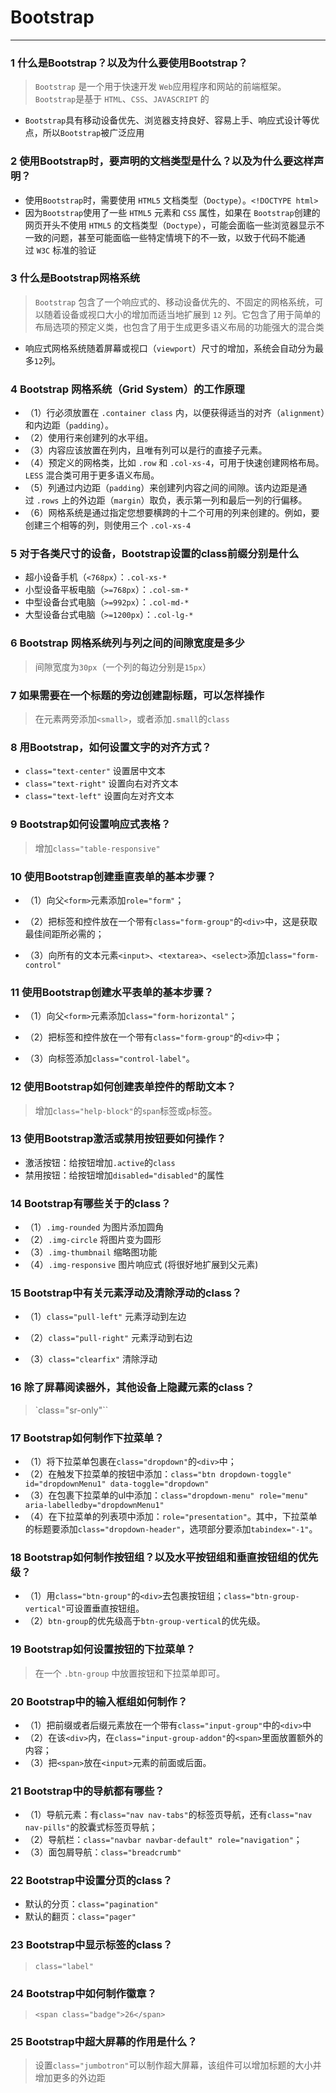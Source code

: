Bootstrap
===

------------------------------------------------------------------------------------------

### 1 什么是Bootstrap？以及为什么要使用Bootstrap？

> `Bootstrap` 是一个用于快速开发 `Web`应用程序和网站的前端框架。`Bootstrap`是基于 `HTML`、`CSS`、`JAVASCRIPT` 的

-   `Bootstrap`具有移动设备优先、浏览器支持良好、容易上手、响应式设计等优点，所以`Bootstrap`被广泛应用

### 2 使用Bootstrap时，要声明的文档类型是什么？以及为什么要这样声明？

-   使用`Bootstrap`时，需要使用 `HTML5` 文档类型（`Doctype`）。`<!DOCTYPE html>`
-   因为`Bootstrap`使用了一些 `HTML5` 元素和 `CSS` 属性，如果在 `Bootstrap`创建的网页开头不使用 `HTML5` 的文档类型（`Doctype`），可能会面临一些浏览器显示不一致的问题，甚至可能面临一些特定情境下的不一致，以致于代码不能通过 `W3C` 标准的验证

### 3 什么是Bootstrap网格系统

> `Bootstrap` 包含了一个响应式的、移动设备优先的、不固定的网格系统，可以随着设备或视口大小的增加而适当地扩展到 `12` 列。它包含了用于简单的布局选项的预定义类，也包含了用于生成更多语义布局的功能强大的混合类

-   响应式网格系统随着屏幕或视口（`viewport`）尺寸的增加，系统会自动分为最多`12`列。

### 4 Bootstrap 网格系统（Grid System）的工作原理

-   （1）行必须放置在 `.container class` 内，以便获得适当的对齐（`alignment`）和内边距（`padding`）。
-   （2）使用行来创建列的水平组。
-   （3）内容应该放置在列内，且唯有列可以是行的直接子元素。
-   （4）预定义的网格类，比如 `.row` 和 `.col-xs-4`，可用于快速创建网格布局。`LESS` 混合类可用于更多语义布局。
-   （5）列通过内边距（`padding`）来创建列内容之间的间隙。该内边距是通过 `.rows` 上的外边距（`margin`）取负，表示第一列和最后一列的行偏移。
-   （6）网格系统是通过指定您想要横跨的十二个可用的列来创建的。例如，要创建三个相等的列，则使用三个 `.col-xs-4`

### 5 对于各类尺寸的设备，Bootstrap设置的class前缀分别是什么

-   超小设备手机（`<768px`）：`.col-xs-*`
-   小型设备平板电脑（`>=768px`）：`.col-sm-*`
-   中型设备台式电脑（`>=992px`）：`.col-md-*`
-   大型设备台式电脑（`>=1200px`）：`.col-lg-*`

### 6 Bootstrap 网格系统列与列之间的间隙宽度是多少

> 间隙宽度为`30px`（一个列的每边分别是`15px`）

### 7 如果需要在一个标题的旁边创建副标题，可以怎样操作

> 在元素两旁添加`<small>`，或者添加`.small`的`class`

### 8 用Bootstrap，如何设置文字的对齐方式？

-   `class="text-center"` 设置居中文本
-   `class="text-right"` 设置向右对齐文本
-   `class="text-left"` 设置向左对齐文本

### 9 Bootstrap如何设置响应式表格？

> 增加`class="table-responsive"`

### 10 使用Bootstrap创建垂直表单的基本步骤？

-   （1）向父`<form>`元素添加`role="form"`；

-   （2）把标签和控件放在一个带有`class="form-group"`的`<div>`中，这是获取最佳间距所必需的；

-   （3）向所有的文本元素`<input>`、`<textarea>`、`<select>`添加`class="form-control"`

### 11 使用Bootstrap创建水平表单的基本步骤？

-   （1）向父`<form>`元素添加`class="form-horizontal"`；

-   （2）把标签和控件放在一个带有`class="form-group"`的`<div>`中；

-   （3）向标签添加`class="control-label"`。

### 12 使用Bootstrap如何创建表单控件的帮助文本？

> 增加`class="help-block"`的`span`标签或`p`标签。

### 13 使用Bootstrap激活或禁用按钮要如何操作？

-   激活按钮：给按钮增加`.active`的`class`
-   禁用按钮：给按钮增加`disabled="disabled"`的属性

### 14 Bootstrap有哪些关于的class？

-   （1）`.img-rounded` 为图片添加圆角
-   （2）`.img-circle` 将图片变为圆形
-   （3）`.img-thumbnail` 缩略图功能
-   （4）`.img-responsive` 图片响应式 (将很好地扩展到父元素)

### 15 Bootstrap中有关元素浮动及清除浮动的class？

-   （1）`class="pull-left"` 元素浮动到左边

-   （2）`class="pull-right"` 元素浮动到右边

-   （3）`class="clearfix"` 清除浮动

### 16 除了屏幕阅读器外，其他设备上隐藏元素的class？

> `class="sr-only"``

### 17 Bootstrap如何制作下拉菜单？

-   （1）将下拉菜单包裹在`class="dropdown"`的`<div>`中；
-   （2）在触发下拉菜单的按钮中添加：`class="btn dropdown-toggle" id="dropdownMenu1" data-toggle="dropdown"`
-   （3）在包裹下拉菜单的ul中添加：`class="dropdown-menu" role="menu" aria-labelledby="dropdownMenu1"`
-   （4）在下拉菜单的列表项中添加：`role="presentation"`。其中，下拉菜单的标题要添加`class="dropdown-header"`，选项部分要添加`tabindex="-1"`。

### 18 Bootstrap如何制作按钮组？以及水平按钮组和垂直按钮组的优先级？

-   （1）用`class="btn-group"`的`<div>`去包裹按钮组；`class="btn-group-vertical"`可设置垂直按钮组。
-   （2）`btn-group`的优先级高于`btn-group-vertical`的优先级。

### 19 Bootstrap如何设置按钮的下拉菜单？

> 在一个 `.btn-group` 中放置按钮和下拉菜单即可。

### 20 Bootstrap中的输入框组如何制作？

-   （1）把前缀或者后缀元素放在一个带有`class="input-group"`中的`<div>`中
-   （2）在该`<div>`内，在`class="input-group-addon"`的`<span>`里面放置额外的内容；
-   （3）把`<span>`放在`<input>`元素的前面或后面。

### 21 Bootstrap中的导航都有哪些？

-   （1）导航元素：有`class="nav nav-tabs"`的标签页导航，还有`class="nav nav-pills"`的胶囊式标签页导航；
-   （2）导航栏：`class="navbar navbar-default" role="navigation"`；
-   （3）面包屑导航：`class="breadcrumb"`

### 22 Bootstrap中设置分页的class？

-   默认的分页：`class="pagination"`
-   默认的翻页：`class="pager"`

### 23 Bootstrap中显示标签的class？

> `class="label"`

### 24 Bootstrap中如何制作徽章？

> `<span class="badge">26</span>`

### 25 Bootstrap中超大屏幕的作用是什么？

> 设置`class="jumbotron"`可以制作超大屏幕，该组件可以增加标题的大小并增加更多的外边距
